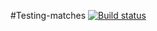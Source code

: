#Testing-matches
[![Build status](https://ci.appveyor.com/api/projects/status/b3p6u665p9gb1gwf?svg=true)](https://ci.appveyor.com/project/LyubasM/testing-matchers)
